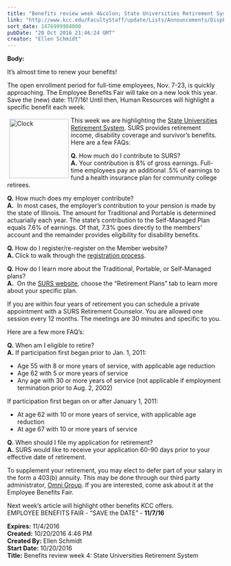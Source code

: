 ```yaml
---
title: "Benefits review week 4&colon; State Universities Retirement System "
link: "http://www.kcc.edu/FacultyStaff/update/Lists/Announcements/DispForm.aspx?ID=2317"
sort_date: 1476999984000
pubDate: "20 Oct 2016 21:46:24 GMT"
creator: "Ellen Schmidt"
---
```


<div><b>Body:</b> <div class="ExternalClass1E4BFE01A5C84125B345100E7EBE0E5E"><p>It’s almost time to renew your benefits!</p>
<p>The open enrollment period for full-time employees, Nov. 7-23, is quickly approaching. The Employee Benefits Fair will take on a new look this year. Save the (new) date: 11/7/16! Until then, Human Resources will highlight a specific benefit each week.</p>
<p><img width="460" height="459" alt="Clock" src="/FacultyStaff/update/Documents/clock.jpg" style="height:138px;vertical-align:auto;float:left;margin:5px;width:138px" />This week we are highlighting the <a href="http://www.surs.org/">State Universities Retirement System</a>. SURS provides retirement income, disability coverage and survivor’s benefits.  Here are a few FAQs:</p>
<p><strong>Q.</strong> How much do I contribute to SURS?<br /><strong>A.</strong> Your contribution is 8% of gross earnings. Full-time employees pay an additional .5% of earnings to fund a health insurance plan for community college retirees.</p>
<p><strong>Q.</strong> How much does my employer contribute?<br /><strong>A.</strong>  In most cases, the employer’s contribution to your pension is made by the state of Illinois. The amount for Traditional and Portable is determined actuarially each year. The state’s contribution to the Self-Managed Plan equals 7.6% of earnings. Of that, 7.3% goes directly to the members' account and the remainder provides eligibility for disability benefits.</p>
<p><strong>Q. </strong>How do I register/re-register on the Member website?<br /><strong>A. </strong>Click to walk through the <a href="http://www.surs.com/sites/default/files/pdfsx/Guide-to-Registration.pdf">registration process</a>. </p>
<p><strong>Q. </strong>How do I learn more about the Traditional, Portable, or Self-Managed plans?<br /><strong>A.</strong>  On the <a href="http://www.surs.org/">SURS website</a>, choose the “Retirement Plans” tab to learn more about your specific plan.</p>
<p>If you are within four years of retirement you can schedule a private appointment with a SURS Retirement Counselor. You are allowed one session every 12 months. The meetings are 30 minutes and specific to you.</p>
<p>Here are a few more FAQ’s:</p>
<p><strong>Q.</strong> When am I eligible to retire?<br /><strong>A.</strong> If participation first began prior to Jan. 1, 2011:</p>
<ul><li>Age 55 with 8 or more years of service, with applicable age reduction</li>
<li>Age 62 with 5 or more years of service</li>
<li>Any age with 30 or more years of service (not applicable if employment termination prior to Aug. 2, 2002)</li></ul>
<p>If participation first began on or after January 1, 2011:</p>
<ul><li>At age 62 with 10 or more years of service, with applicable age reduction</li>
<li>At age 67 with 10 or more years of service</li></ul>
<p><strong>Q.</strong> When should I file my application for retirement?<br /><strong>A.</strong> SURS would like to receive your application 60-90 days prior to your effective date of retirement.</p>
<p>To supplement your retirement, you may elect to defer part of your salary in the form a 403(b) annuity. This may be done through our third party administrator, <a href="https://www.omni403b.com/employers.aspx">Omni Group</a>. If you are interested, come ask about it at the Employee Benefits Fair.</p>
<p>Next week’s article will highlight other benefits KCC offers.<br />EMPLOYEE BENEFITS FAIR - “SAVE the DATE” - <strong>11/7/16</strong></p></div></div>
<div><b>Expires:</b> 11/4/2016</div>
<div><b>Created:</b> 10/20/2016 4:46 PM</div>
<div><b>Created By:</b> Ellen Schmidt</div>
<div><b>Start Date:</b> 10/20/2016</div>
<div><b>Title:</b> Benefits review week 4: State Universities Retirement System </div>
